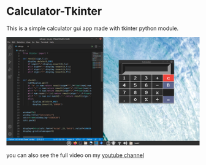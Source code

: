 # Calculator-Tkinter
This is a simple calculator gui app made with tkinter python module.

![image of calculator](https://github.com/SOORAJ-K-github/Calculator-Tkinter/blob/main/images/1.png)

you can also see the full video on my [youtube channel](https://www.youtube.com/watch?v=-D80Hn8U6do)
